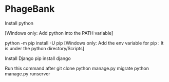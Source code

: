 # PhageBank


Install python

[Windows only:
Add python into the PATH variable]

python -m pip install -U pip
[Windows only:
Add the env variable for pip : It is under the python directory/Scripts]

Install Django
pip install django

Run this command after git clone <url>
python manage.py migrate
python manage.py runserver
